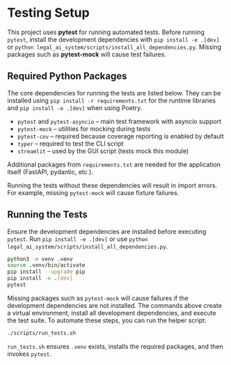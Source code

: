 # Testing Setup

This project uses **pytest** for running automated tests. Before running `pytest`, install the development dependencies with `pip install -e .[dev]` or `python legal_ai_system/scripts/install_all_dependencies.py`. Missing packages such as **pytest-mock** will cause test failures.

## Required Python Packages

The core dependencies for running the tests are listed below. They can be installed using `pip install -r requirements.txt` for the runtime libraries and `pip install -e .[dev]` when using Poetry.

- `pytest` and `pytest-asyncio` – main test framework with asyncio support
- `pytest-mock` – utilities for mocking during tests
- `pytest-cov` – required because coverage reporting is enabled by default
- `typer` – required to test the CLI script
- `streamlit` – used by the GUI script (tests mock this module)

Additional packages from `requirements.txt` are needed for the application itself (FastAPI, pydantic, etc.).

Running the tests without these dependencies will result in import errors. For
example, missing `pytest-mock` will cause fixture failures.

## Running the Tests

Ensure the development dependencies are installed before executing `pytest`. Run
`pip install -e .[dev]` or use `python legal_ai_system/scripts/install_all_dependencies.py`.

```bash
python3 -m venv .venv
source .venv/bin/activate
pip install --upgrade pip
pip install -e .[dev]
pytest
```

Missing packages such as `pytest-mock` will cause failures if the development dependencies are not installed.
The commands above create a virtual environment, install all development
dependencies, and execute the test suite. To automate these steps, you can run
the helper script:

```bash
./scripts/run_tests.sh
```

`run_tests.sh` ensures `.venv` exists, installs the required packages, and then
invokes `pytest`.
